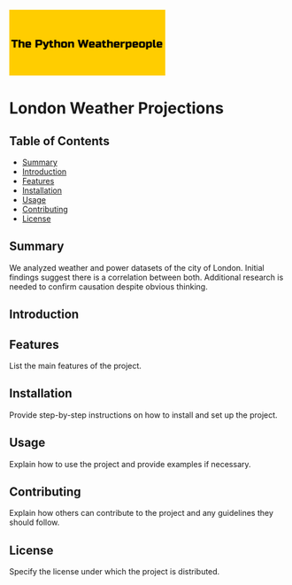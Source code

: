 ![Project Logo](Weatherpeople.png) 

# London Weather Projections

## Table of Contents

- [Summary](#summary)
- [Introduction](#introduction)
- [Features](#features)
- [Installation](#installation)
- [Usage](#usage)
- [Contributing](#contributing)
- [License](#license)

## Summary

We  analyzed weather and power datasets of the city of London. Initial findings suggest there is a correlation between both. Additional research is needed to confirm causation despite obvious thinking.

## Introduction



## Features

List the main features of the project.

## Installation

Provide step-by-step instructions on how to install and set up the project.

## Usage

Explain how to use the project and provide examples if necessary.

## Contributing

Explain how others can contribute to the project and any guidelines they should follow.

## License

Specify the license under which the project is distributed.




